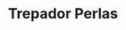 ---
title: Trepador Perlas
date: 
draft: false

# descripcion
description : Perlitas plateadas

materials: Plata 925

color: Plateado

dimensions: 

code: 01-05-0004

type: "Aros"

categories: []

price: $1.740,00

# Images
# first image will be shown in the product page
images:
  # - image: "images/path_to_image"
  # La ubicacion de las imagenes es imagenes/Aros/Aros.Trepadores/01-05-0004-trepador-perlas
  - image: "./images/aros/trepadores/01-05-0004-perlitas-plateadas_a.jpg"
  - image: "./images/aros/trepadores/01-05-0004-perlitas-plateadas_b.jpeg"
---
